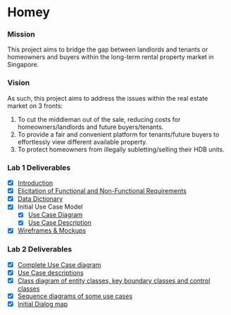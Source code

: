 # Homey
### Mission
This project aims to bridge the gap between landlords and tenants or homeowners and buyers within the long-term rental property market in Singapore. 

### Vision
As such, this project aims to address the issues within the real estate market on 3 fronts:

1. To cut the middleman out of the sale, reducing costs for homeowners/landlords and future buyers/tenants.
2. To provide a fair and convenient platform for tenants/future buyers to effortlessly view different available property.
3. To protect homeowners from illegally subletting/selling their HDB units.


### Lab 1 Deliverables
* [x] [Introduction](https://drive.google.com/file/d/1-PHS_ayP6BJNtYwiFOUkqlcnTxXL4Hfh/view?usp=share_link)
* [x] [Elicitation of Functional and Non-Functional Requirements](https://drive.google.com/file/d/17EPE8molQBRZ64h3asW_dp8andSYKFBn/view?usp=share_link)
* [x] [Data Dictionary](https://drive.google.com/file/d/1XZJdO13SIRw4yyPp5IKg1b3aoZ-yHzGs/view?usp=share_link)
* [x] Initial Use Case Model
  * [x] [Use Case Diagram](https://drive.google.com/file/d/19foFnuIY04G6UjX1YUh8ebxfzgCWJ8D7/view?usp=share_link)
  * [x] [Use Case Description](https://drive.google.com/file/d/1RLOVipyYrB35SFoQqaHxupB4TpgSIOoF/view?usp=share_link)
* [x] [Wireframes & Mockups](https://drive.google.com/drive/folders/1m04g98kfz5ijCq92JmrkBiFnzteBb_UI?usp=share_link)

### Lab 2 Deliverables
* [x] [Complete Use Case diagram](https://drive.google.com/file/d/1uwa6X2ho1tCpod6Vufol7QHldFmIAp8n/view?usp=share_link)
* [x] [Use Case descriptions](https://drive.google.com/file/d/14ARKyOAz4KljBTSHKSPBdb1aJCt9JJGk/view?usp=share_link)
* [x] [Class diagram of entity classes, key boundary classes and control classes](https://drive.google.com/file/d/1ODXVIHPtiw95Sio60T8q0yAF2k_x2uhY/view?usp=share_link)
* [x] [Sequence diagrams of some use cases](https://drive.google.com/file/d/17uuRdbn0Vo2Zjk1cHcQhKbUHmHkH7q2x/view?usp=share_link)
* [x] [Initial Dialog map](https://drive.google.com/file/d/1XCiUTIa-SXT5CWQUzLcsq3_EdIhdpO5T/view?usp=share_link)
